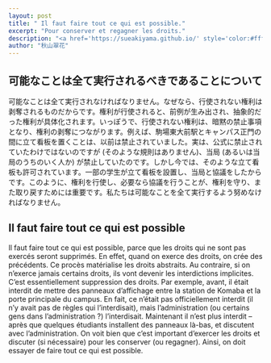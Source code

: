 ```yaml
---
layout: post
title: " Il faut faire tout ce qui est possible."
excerpt: "Pour conserver et regagner les droits."
description: "<a href='https://sueakiyama.github.io/' style='color:#ffffff'><u>Le Site Web de Suika Akiyama</u></a>"
author: "秋山翠花"
---
```


## 可能なことは全て実行されるべきであることについて

可能なことは全て実行されなければなりません。なぜなら、行使されない権利は剥奪されるものだからです。権利が行使されると、前例が生み出され、抽象的だった権利が具体化されます。いっぽうで、行使されない権利は、暗黙の禁止事項となり、権利の剥奪につながります。例えば、駒場東大前駅とキャンパス正門の間に立て看板を置くことは、以前は禁止されていました。実は、公式に禁止されていたわけではないのですが (そのような規則はありません)、当局 (あるいは当局のうちのいく人か) が禁止していたのです。しかし今では、そのような立て看板も許可されています。一部の学生が立て看板を設置し、当局と協議をしたからです。このように、権利を行使し、必要なら協議を行うことが、権利を守り、また取り戻すためには重要です。私たちは可能なことを全て実行するよう努めなければなりません。

## Il faut faire tout ce qui est possible

Il faut faire tout ce qui est possible, parce que les droits qui ne sont pas exercés seront supprimés. En effet, quand on exerce des droits, on crée des précédents. Ce procès matérialise les droits abstraits. Au contraire, si on n’exerce jamais certains droits, ils vont devenir les interdictions implicites. C’est essentiellement suppression des droits. Par exemple, avant, il était interdit de mettre des panneaux d’affichage entre la station de Komaba et la porte principale du campus. En fait, ce n’était pas officiellement interdit (il n’y avait pas de règles qui l’interdisait), mais l’administration (ou certains gens dans l’administration ?) l’interdisait. Maintenant il n’est plus interdit – après que quelques étudiants installent des panneaux là-bas, et discutent avec l’administration. On voit bien que c’est important d’exercer les droits et discuter (si nécessaire) pour les conserver (ou regagner). Ainsi, on doit essayer de faire tout ce qui est possible.
